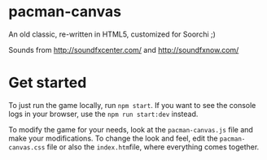 # pacman-canvas

An old classic, re-written in HTML5, customized for Soorchi ;)

Sounds from
http://soundfxcenter.com/ and http://soundfxnow.com/

# Get started

To just run the game locally, run `npm start`.
If you want to see the console logs in your browser, use the `npm run start:dev` instead.

To modify the game for your needs, look at the `pacman-canvas.js` file and make your modifications.
To change the look and feel, edit the `pacman-canvas.css` file or also the `index.htm`file, where everything comes together.
